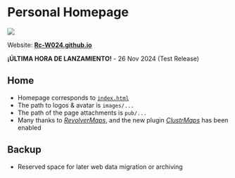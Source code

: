 # Personal Homepage
![](https://skillicons.dev/icons?i=html,js,css)

Website: [**Rc-W024.github.io**](https://Rc-W024.github.io)

**¡ÚLTIMA HORA DE LANZAMIENTO!** - 26 Nov 2024 (Test Release)

## Home
- Homepage corresponds to [`index.html`](https://github.com/Rc-W024/Rc-W024.github.io/blob/main/index.html)
- The path to logos & avatar is `images/...`
- The path of the page attachments is `pub/...`
- Many thanks to [*RevolverMaps*](https://www.revolvermaps.com/), and the new plugin [*ClustrMaps*](https://clustrmaps.com/) has been enabled

## Backup
- Reserved space for later web data migration or archiving
